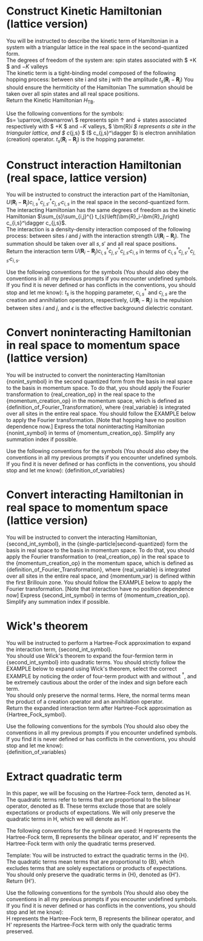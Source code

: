 # Construct Kinetic Hamiltonian (lattice version)
You will be instructed to describe the kinetic term of Hamiltonian in a system with a triangular lattice in the real space in the second-quantized form.   
The degrees of freedom of the system are: spin states associated with $ +K $ and $-K$ valleys   
The kinetic term is a tight-binding model composed of the following hopping process: 
between site i and site j with the amplitude $t_{s}\left(\bm{R}_i-\bm{R}_j\right)$
You should ensure the hermiticity of the Hamiltonian
The summation should be taken over all spin states and all real space positions.  
Return the Kinetic Hamiltonian $H_{\text{TB}}$.

Use the following conventions for the symbols:  
$s= \uparrow,\downarrow\ $ represents spin $\uparrow$ and $\downarrow$ states associated respectively with $ +K $ and $-K$ valleys, $ \bm{R}_i $ represents a site in the triangular lattice, and $ c_{j,s} $ ($ c_{j,s}^\dagger $) is  electron annihilation (creation) operator. $t_{s}\left(\bm{R}_i-\bm{R}_j\right)$ is the hopping parameter.

# Construct interaction Hamiltonian (real space, lattice version)
You will be instructed to construct the interaction part of the Hamiltonian, $U(\bm{R}_i-\bm{R}_j) c_{i,s}^\dagger c_{j,s'}^\dagger c_{j,s'} c_{i,s}$ in the real space in the second-quantized form.   
The interacting Hamiltonian has the same degrees of freedom as the kinetic Hamiltonian $\sum_{s}\sum_{i,j}^{} t_{s}\left(\bm{R}_i-\bm{R}_j\right) c_{i,s}^\dagger c_{j,s}$.  
The interaction is a density-density interaction composed of the following process:
between sites $i$ and $j$ with the interaction strength $U(\bm{R}_i-\bm{R}_j)$.
The summation should be taken over all $s,s'$ and all real space positions.  
Return the interaction term $U(\bm{R}_i-\bm{R}_j) c_{i,s}^\dagger c_{j,s'}^\dagger c_{j,s'} c_{i,s}$ in terms of $c_{i,s}^\dagger c_{j,s'}^\dagger c_{j,s'} c_{i,s}$.

Use the following conventions for the symbols (You should also obey the conventions in all my previous prompts if you encounter undefined symbols. If you find it is never defined or has conflicts in the conventions, you should stop and let me know): 
$t_{s}$ is the hopping parameter, $c_{i,s}^\dagger$ and $c_{j,s}$ are the creation and annihilation operators, respectively, $U(\bm{R}_i-\bm{R}_j)$ is the repulsion between sites $i$ and $j$, and $\epsilon$ is the effective background dielectric constant.

# Convert noninteracting Hamiltonian in real space to momentum space (lattice version)
You will be instructed to convert the noninteracting Hamiltonian {nonint_symbol} in the second quantized form from the basis in real space to the basis in momentum space. 
To do that, you should apply the Fourier transformation to {real_creation_op} in the real space to the {momentum_creation_op} in the momentum space, which is defined as {definition_of_Fourier_Transformation}, where {real_variable} is integrated over all sites in the entire real space. You should follow the EXAMPLE below to apply the Fourier transformation. [Note that hopping have no position dependence now.]
Express the total noninteracting Hamiltonian {nonint_symbol} in terms of {momentum_creation_op}. Simplify any summation index if possible.

Use the following conventions for the symbols (You should also obey the conventions in all my previous prompts if you encounter undefined symbols. If you find it is never defined or has conflicts in the conventions, you should stop and let me know):
{definition_of_variables}

# Convert interacting Hamiltonian in real space to momentum space (lattice version)
You will be instructed to convert the interacting Hamiltonian, {second_int_symbol}, in the {single-particle|second-quantized} form the basis in real space to the basis in momentum space.
To do that, you should apply the Fourier transformation to {real_creation_op} in the real space to the {momentum_creation_op} in the momentum space, which is defined as {definition_of_Fourier_Transformation}, where {real_variable} is integrated over all sites in the entire real space, and {momentum_var} is defined within the first Brillouin zone. You should follow the EXAMPLE below to apply the Fourier transformation. [Note that interaction have no position dependence now]
Express {second_int_symbol} in terms of {momentum_creation_op}. Simplify any summation index if possible.

# Wick's theorem
You will be instructed to perform a Hartree-Fock approximation to expand the interaction term, {second_int_symbol}.  
You should use Wick's theorem to expand the four-fermion term in {second_int_symbol} into quadratic terms. You should strictly follow the EXAMPLE below to expand using Wick's theorem, select the correct EXAMPLE by noticing the order of four-term product with and without ${{}}^\dagger$, and be extremely cautious about the order of the index and sign before each term.  
You should only preserve the normal terms. Here, the normal terms mean the product of a creation operator and an annihilation operator.  
Return the expanded interaction term after Hartree-Fock approximation as {Hartree_Fock_symbol}.

Use the following conventions for the symbols (You should also obey the conventions in all my previous prompts if you encounter undefined symbols. If you find it is never defined or has conflicts in the conventions, you should stop and let me know):  
{definition_of_variables}

# Extract quadratic term
In this paper, we will be focusing on the Hartree-Fock term, denoted as H. The quadratic terms refer to terms that are proportional to the bilinear operator, denoted as B. These terms exclude those that are solely expectations or products of expectations. We will only preserve the quadratic terms in H, which we will denote as H'. 

The following conventions for the symbols are used: 
H represents the Hartree-Fock term, B represents the bilinear operator, and H' represents the Hartree-Fock term with only the quadratic terms preserved. 

Template:
 You will be instructed to extract the quadratic terms in the {H}.  
The quadratic terms mean terms that are proportional to {B}, which excludes terms that are solely expectations or products of expectations.  
You should only preserve the quadratic terms in {H}, denoted as {H'}.  
Return {H'}.  

Use the following conventions for the symbols (You should also obey the conventions in all my previous prompts if you encounter undefined symbols. If you find it is never defined or has conflicts in the conventions, you should stop and let me know):  
H represents the Hartree-Fock term, B represents the bilinear operator, and H' represents the Hartree-Fock term with only the quadratic terms preserved.



